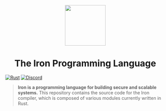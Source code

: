 <p align="center">
  <img src="docs/assets/logo.svg" height="128px" />
</p>

<h1 align="center">The Iron Programming Language</h1>

[![Rust](https://github.com/ironlang/iron/workflows/Rust/badge.svg)](https://github.com/ironlang/iron/actions?query=workflow%3ARust)
[![Discord](https://img.shields.io/discord/745404935193231372?color=blueviolet&label=Discord&logo=discord&logoColor=white)](https://discord.gg/REZTE6T)

> **Iron is a programming language for building secure and scalable systems.** This repository contains the source code for the Iron compiler, which is composed of various modules currently written in Rust.

